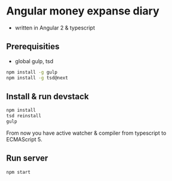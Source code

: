 # Angular money expanse diary
- written in Angular 2 & typescript

## Prerequisities
- global gulp, tsd
``` bash
npm install -g gulp
npm install -g tsd@next
```

## Install & run devstack
``` bash
npm install
tsd reinstall
gulp
```

From now you have active watcher & compiler from typescript to ECMAScript 5.

## Run server
``` bash
npm start
```
